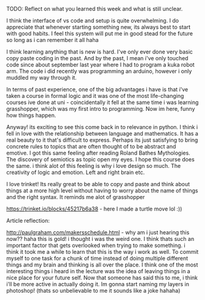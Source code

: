 TODO: Reflect on what you learned this week and what is still unclear.

I think the interface of vs code and setup is quite overwhelming. I do appreciate that whenever starting something new, its always best to start with good habits. I feel this system will put me in good stead for the future so long as i can remember it all haha

I think learning anything that is new is hard. I've only ever done very basic copy paste coding in the past. And by the past, I mean i've only touched code since about september last year where I had to program a kuka robot arm. The code i did recently was programming an arduino, however i only muddled my way through it.

In terms of past experience, one of the big advantages i have is that i've taken a course in formal logic and it was one of the most life-changing courses ive done at uni - coincidentally it fell at the same time i was learning grasshopper, which was my first intro to programming. Now im here, funny how things happen.

Anyway! its exciting to see this come back in to relevance in python. I think i fell in love with the relationship between language and mathematics. It has a real beauty to it that's difficult to express. Perhaps its just satisfying to bring concrete rules to topics that are often thought of to be abstract and emotive. I got this same feeling after reading Roland Bathes Mythologies. The discovery of semiotics as topic open my eyes. I hope this course does the same. i think alot of this feeling is why i love design so much. The creativity of logic and emotion. Left and right brain etc.

I love trinket! Its really great to be able to copy and paste and think about things at a more high level without having to worry about the name of things and the right syntax. It reminds me alot of grasshopper

https://trinket.io/blocks/45217b6a38 - here I made a turtle move lol :))

Article reflection:

http://paulgraham.com/makersschedule.html - why am i just hearing this now?? haha this is gold! i thought i was the weird one. I think thats such an important factor that gets overlooked when trying to make something. i think it took me a while to learn that this is the way i work as well. To commit myself to one task for a chunk of time instead of doing multiple different things and my brain and thinking is all over the place. I think one of the most interesting things i heard in the lecture was the idea of leaving things in a nice place for your future self. Now that someone has said this to me, i think i'll be more active in actually doing it. Im gonna start naming my layers in photoshop! (thats so unbelievable to me it sounds like a joke hahaha)
